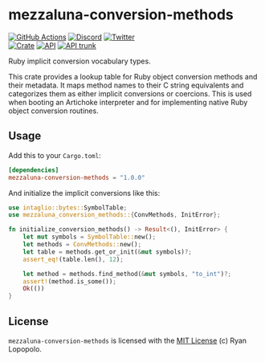 # mezzaluna-conversion-methods

[![GitHub Actions](https://github.com/artichoke/artichoke/workflows/CI/badge.svg)](https://github.com/artichoke/artichoke/actions)
[![Discord](https://img.shields.io/discord/607683947496734760)](https://discord.gg/QCe2tp2)
[![Twitter](https://img.shields.io/twitter/follow/artichokeruby?label=Follow&style=social)](https://twitter.com/artichokeruby)
<br>
[![Crate](https://img.shields.io/crates/v/mezzaluna-conversion-methods.svg)](https://crates.io/crates/mezzaluna-conversion-methods)
[![API](https://docs.rs/mezzaluna-conversion-methods/badge.svg)](https://docs.rs/mezzaluna-conversion-methods)
[![API trunk](https://img.shields.io/badge/docs-trunk-blue.svg)](https://artichoke.github.io/artichoke/mezzaluna_load_path/)

Ruby implicit conversion vocabulary types.

This crate provides a lookup table for Ruby object conversion methods and their
metadata. It maps method names to their C string equivalents and categorizes
them as either implicit conversions or coercions. This is used when booting an
Artichoke interpreter and for implementing native Ruby object conversion
routines.

## Usage

Add this to your `Cargo.toml`:

```toml
[dependencies]
mezzaluna-conversion-methods = "1.0.0"
```

And initialize the implicit conversions like this:

```rust
use intaglio::bytes::SymbolTable;
use mezzaluna_conversion_methods::{ConvMethods, InitError};

fn initialize_conversion_methods() -> Result<(), InitError> {
    let mut symbols = SymbolTable::new();
    let methods = ConvMethods::new();
    let table = methods.get_or_init(&mut symbols)?;
    assert_eq!(table.len(), 12);

    let method = methods.find_method(&mut symbols, "to_int")?;
    assert!(method.is_some());
    Ok(())
}
```

## License

`mezzaluna-conversion-methods` is licensed with the [MIT License](LICENSE) (c)
Ryan Lopopolo.
